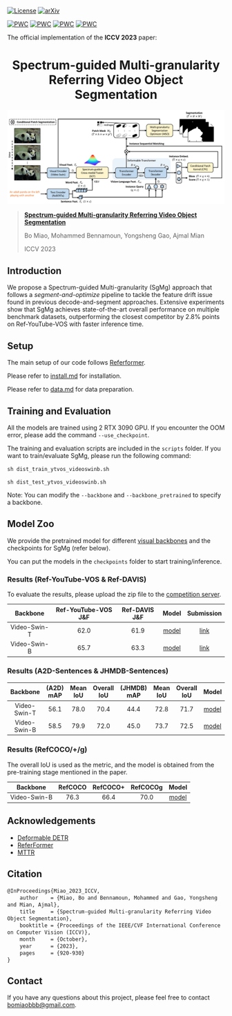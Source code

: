 [![License](https://img.shields.io/badge/license-CC--BY--NC%204.0-green)](https://creativecommons.org/licenses/by-nc/4.0/)
[![arXiv](https://img.shields.io/badge/cs.CV-%09arXiv%3A2205.00823-red)](https://arxiv.org/abs/2307.13537)

[![PWC](https://img.shields.io/endpoint.svg?url=https://paperswithcode.com/badge/spectrum-guided-multi-granularity-referring/referring-expression-segmentation-on-a2d)](https://paperswithcode.com/sota/referring-expression-segmentation-on-a2d?p=spectrum-guided-multi-granularity-referring)
[![PWC](https://img.shields.io/endpoint.svg?url=https://paperswithcode.com/badge/spectrum-guided-multi-granularity-referring/referring-expression-segmentation-on-j-hmdb)](https://paperswithcode.com/sota/referring-expression-segmentation-on-j-hmdb?p=spectrum-guided-multi-granularity-referring)
[![PWC](https://img.shields.io/endpoint.svg?url=https://paperswithcode.com/badge/spectrum-guided-multi-granularity-referring/referring-expression-segmentation-on-refer-1)](https://paperswithcode.com/sota/referring-expression-segmentation-on-refer-1?p=spectrum-guided-multi-granularity-referring)
[![PWC](https://img.shields.io/endpoint.svg?url=https://paperswithcode.com/badge/spectrum-guided-multi-granularity-referring/referring-expression-segmentation-on-davis)](https://paperswithcode.com/sota/referring-expression-segmentation-on-davis?p=spectrum-guided-multi-granularity-referring)


The official implementation of the **ICCV 2023** paper: 

<div align="center">
<h1>
<b>
Spectrum-guided Multi-granularity Referring Video Object Segmentation
</b>
</h1>
</div>

<p align="center"><img src="docs/framework.png" width="800"/></p>

> [**Spectrum-guided Multi-granularity Referring Video Object Segmentation**](https://arxiv.org/abs/2307.13537)
>
> Bo Miao, Mohammed Bennamoun, Yongsheng Gao, Ajmal Mian
> 
> ICCV 2023

## Introduction

We propose a Spectrum-guided Multi-granularity (SgMg) approach that follows a <em>segment-and-optimize</em> pipeline to tackle the feature drift issue found in previous decode-and-segment approaches. Extensive experiments show that SgMg achieves state-of-the-art overall performance on multiple benchmark datasets, outperforming the closest competitor by 2.8% points on Ref-YouTube-VOS with faster inference time.

## Setup

The main setup of our code follows [Referformer](https://github.com/wjn922/ReferFormer).

Please refer to [install.md](docs/install.md) for installation.

Please refer to [data.md](docs/data.md) for data preparation.

## Training and Evaluation

All the models are trained using 2 RTX 3090 GPU. If you encounter the OOM error, please add the command `--use_checkpoint`.

The training and evaluation scripts are included in the `scripts` folder. If you want to train/evaluate SgMg, please run the following command:

```
sh dist_train_ytvos_videoswinb.sh
```

```
sh dist_test_ytvos_videoswinb.sh
```

Note: You can modify the `--backbone` and `--backbone_pretrained` to specify a backbone.

## Model Zoo

We provide the pretrained model for different [visual backbones](https://drive.google.com/drive/folders/13XFkNtYFIcTgEc3d7-8wQA-Ovi0T_z2v?usp=sharing) and the checkpoints for SgMg (refer below).

You can put the models in the `checkpoints` folder to start training/inference.

### Results (Ref-YouTube-VOS & Ref-DAVIS) 

To evaluate the results, please upload the zip file to the [competition server](https://codalab.lisn.upsaclay.fr/competitions/3282#participate).

| Backbone| Ref-YouTube-VOS J&F | Ref-DAVIS J&F | Model | Submission |
| :----: | :----: | :----: | :----: | :----: | 
| Video-Swin-T | 62.0 | 61.9 |[model](https://drive.google.com/file/d/1SiHl7oYqBabaN28nsrNOJeiZrJyhRixl/view?usp=sharing) | [link](https://drive.google.com/file/d/1jEVlgPzAuNJxOrcy83r0jbsGcRwPao3-/view?usp=sharing) | 
| Video-Swin-B | 65.7 | 63.3 | [model](https://drive.google.com/file/d/1sZngZ_7JlgZWX2bEQ7Xw36_VbBOlLJU8/view?usp=sharing) | [link](https://drive.google.com/file/d/1t5XqyqEsIvh0D92oSn-Pct4bfLsxcz73/view?usp=sharing) | 

### Results (A2D-Sentences & JHMDB-Sentences)

| Backbone | (A2D) mAP | Mean IoU | Overall IoU | (JHMDB) mAP | Mean IoU | Overall IoU | Model |
| :----: | :----: | :----: | :----: | :----: | :----: | :----: | :----: |
| Video-Swin-T | 56.1 | 78.0 | 70.4 | 44.4 | 72.8 | 71.7 | [model](https://drive.google.com/file/d/1LKjaMOBrpGT7tWLS3CmhDl_QQfUQPglJ/view?usp=sharing) |
| Video-Swin-B | 58.5 | 79.9 | 72.0 | 45.0 | 73.7 | 72.5 | [model](https://drive.google.com/file/d/1PQh0QSWqWUUnWf9WtvHgZ7plrORQvjzN/view?usp=sharing) |

### Results (RefCOCO/+/g)

The overall IoU is used as the metric, and the model is obtained from the pre-training stage mentioned in the paper.

| Backbone | RefCOCO | RefCOCO+ | RefCOCOg | Model |
| :----:   | :----:  | :----:   | :----:   | :----: |
| Video-Swin-B | 76.3 | 66.4 | 70.0 | [model](https://drive.google.com/file/d/1URnBMpZh0J7mBg6H2b1pdqywMM8vOopG/view?usp=sharing) |

## Acknowledgements

- [Deformable DETR](https://github.com/fundamentalvision/Deformable-DETR)
- [ReferFormer](https://github.com/wjn922/ReferFormer)
- [MTTR](https://github.com/mttr2021/MTTR)

## Citation

```
@InProceedings{Miao_2023_ICCV,
    author    = {Miao, Bo and Bennamoun, Mohammed and Gao, Yongsheng and Mian, Ajmal},
    title     = {Spectrum-guided Multi-granularity Referring Video Object Segmentation},
    booktitle = {Proceedings of the IEEE/CVF International Conference on Computer Vision (ICCV)},
    month     = {October},
    year      = {2023},
    pages     = {920-930}
}
```

## Contact
If you have any questions about this project, please feel free to contact bomiaobbb@gmail.com.
